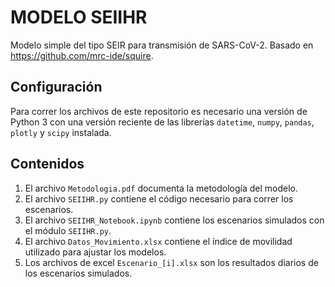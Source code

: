 # MODELO SEIIHR

Modelo simple del tipo SEIR para transmisión de SARS-CoV-2. Basado en https://github.com/mrc-ide/squire.

## Configuración

Para correr los archivos de este repositorio es necesario una versión de Python 3 con una versión reciente de las librerías `datetime`, `numpy`, `pandas`, `plotly` y `scipy` instalada.

## Contenidos

1. El archivo `Metodologia.pdf` documenta la metodología del modelo.
2. El archivo `SEIIHR.py` contiene el código necesario para correr los escenarios.
3. El archivo `SEIIHR_Notebook.ipynb` contiene los escenarios simulados con el módulo `SEIIHR.py`.
4. El archivo `Datos_Movimiento.xlsx` contiene el índice de movilidad utilizado para ajustar los modelos.
5. Los archivos de excel `Escenario_[i].xlsx` son los resultados diarios de los escenarios simulados.
